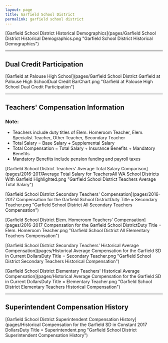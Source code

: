 ```yaml
---
layout: page
title: Garfield School District
permalink: garfield school district
---
```



[Garfield School District Historical Demographics](pages/Garfield School District Historical Demographics.png "Garfield School District Historical Demographics")

___

## Dual Credit Participation

[Garfield at Palouse High School](pages/Garfield School District Garfield at Palouse High SchoolDual Credit BarChart.png "Garfield at Palouse High School Dual Credit Participation")


___

## Teachers' Compensation Information
### Note:
- Teachers include duty titles of Elem. Homeroom Teacher, Elem. Specialist Teacher, Other Teacher, Secondary Teacher
- Total Salary = Base Salary + Supplemental Salary
- Total Compensation = Total Salary + Insurance Benefits + Mandatory Benefits
- Mandatory Benefits include pension funding and payroll taxes

[Garfield School District Teachers' Average Total Salary Comparison](pages/2016-2017Average Total Salary for TeachersAll WA School Districts With Garfield Highlighted.png "Garfield School District Teachers Average Total Salary")

[Garfield School District Secondary Teachers' Compensation](pages/2016-2017 Compensation for the Garfield School DistrictDuty Title = Secondary Teacher.png "Garfield School District All Secondary Teachers Compensation")

[Garfield School District Elem. Homeroom Teachers' Compensation](pages/2016-2017 Compensation for the Garfield School DistrictDuty Title = Elem. Homeroom Teacher.png "Garfield School District All Elementary Teachers Compensation")

[Garfield School District Secondary Teachers' Historical Average Compensation](pages/Historical Average Compensation for the Garfield SD in Current DollarsDuty Title = Secondary Teacher.png "Garfield School District Secondary Teachers Historical Compensation")

[Garfield School District Elementary Teachers' Historical Average Compensation](pages/Historical Average Compensation for the Garfield SD in Current DollarsDuty Title = Elementary Teacher.png "Garfield School District Elementary Teachers Historical Compensation")


___

## Superintendent Compensation History

[Garfield School District Superintendent Compensation History](pages/Historical Compensation for the Garfield SD in Constant 2017 DollarsDuty Title = Superintendent.png "Garfield School District Superintendent Compensation History")

